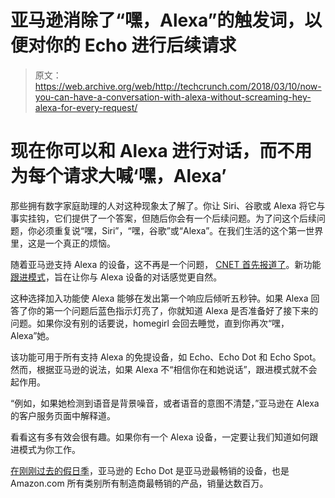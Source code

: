 # 亚马逊消除了“嘿，Alexa”的触发词，以便对你的 Echo 进行后续请求

> 原文：<https://web.archive.org/web/http://techcrunch.com/2018/03/10/now-you-can-have-a-conversation-with-alexa-without-screaming-hey-alexa-for-every-request/>

# 现在你可以和 Alexa 进行对话，而不用为每个请求大喊‘嘿，Alexa’

那些拥有数字家庭助理的人对这种现象太了解了。你让 Siri、谷歌或 Alexa 将它与事实挂钩，它们提供了一个答案，但随后你会有一个后续问题。为了问这个后续问题，你必须重复说“嘿，Siri”，“嘿，谷歌”或“Alexa”。在我们生活的这个第一世界里，这是一个真正的烦恼。

随着亚马逊支持 Alexa 的设备，这不再是一个问题， [CNET 首先报道了](https://web.archive.org/web/20230330213644/https://www.cnet.com/news/alexas-new-follow-up-mode-can-handle-back-to-back-requests/)。新功能[跟进模式](https://web.archive.org/web/20230330213644/https://www.amazon.com/gp/help/customer/display.html?nodeId=202201630)，旨在让你与 Alexa 设备的对话感觉更自然。

这种选择加入功能使 Alexa 能够在发出第一个响应后倾听五秒钟。如果 Alexa 回答了你的第一个问题后蓝色指示灯亮了，你就知道 Alexa 是否准备好了接下来的问题。如果你没有别的话要说，homegirl 会回去睡觉，直到你再次“嘿，Alexa”她。

该功能可用于所有支持 Alexa 的免提设备，如 Echo、Echo Dot 和 Echo Spot。然而，根据亚马逊的说法，如果 Alexa 不“相信你在和她说话”，跟进模式就不会起作用。

“例如，如果她检测到语音是背景噪音，或者语音的意图不清楚，”亚马逊在 Alexa 的客户服务页面中解释道。

看看这有多有效会很有趣。如果你有一个 Alexa 设备，一定要让我们知道如何跟进模式为你工作。

[在刚刚过去的假日季](https://web.archive.org/web/20230330213644/https://techcrunch.com/2017/12/26/the-echo-dot-was-the-best-selling-product-on-all-of-amazon-this-holiday-season/)，亚马逊的 Echo Dot 是亚马逊最畅销的设备，也是 Amazon.com 所有类别所有制造商最畅销的产品，销量达数百万。